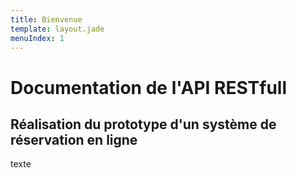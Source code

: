 ```yaml
---
title: Bienvenue
template: layout.jade
menuIndex: 1
---
```


# Documentation de l'API RESTfull
 
## Réalisation du prototype d'un système de réservation en ligne

texte



